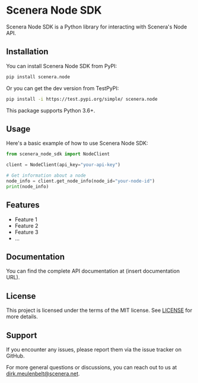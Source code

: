 # Scenera Node SDK

Scenera Node SDK is a Python library for interacting with Scenera's Node API.

## Installation

You can install Scenera Node SDK from PyPI:

```bash
pip install scenera.node
```

Or you can get the dev version from TestPyPI:

```bash
pip install -i https://test.pypi.org/simple/ scenera.node
```

This package supports Python 3.6+.

## Usage

Here's a basic example of how to use Scenera Node SDK:

```python
from scenera_node_sdk import NodeClient

client = NodeClient(api_key="your-api-key")

# Get information about a node
node_info = client.get_node_info(node_id="your-node-id")
print(node_info)
```

## Features

- Feature 1
- Feature 2
- Feature 3
- ...

## Documentation

You can find the complete API documentation at (insert documentation URL).

## License

This project is licensed under the terms of the MIT license. See [LICENSE](LICENSE) for more details.

## Support

If you encounter any issues, please report them via the issue tracker on GitHub.

For more general questions or discussions, you can reach out to us at [dirk.meulenbelt@scenera.net](dirk.meulenbelt@scenera.net).
